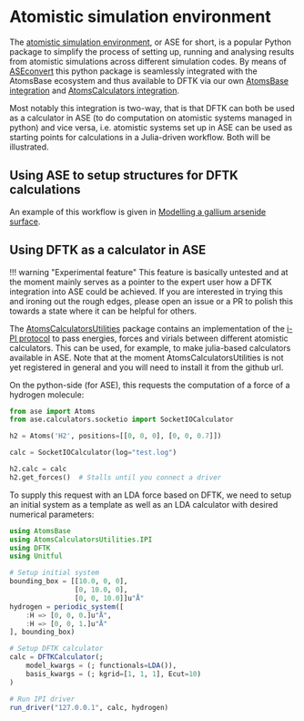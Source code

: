 # Atomistic simulation environment

The [atomistic simulation environment](https://wiki.fysik.dtu.dk/ase/index.html),
or ASE for short,
is a popular Python package to simplify the process of setting up,
running and analysing results from atomistic simulations across different simulation codes.
By means of [ASEconvert](https://github.com/mfherbst/ASEconvert.jl) this python package
is seamlessly integrated with the AtomsBase ecosystem and thus available to DFTK via
our own [AtomsBase integration](@ref) and [AtomsCalculators integration](@ref).

Most notably this integration is two-way, that is that DFTK can both be used as a
calculator in ASE (to do computation on atomistic systems managed in python) and vice
versa, i.e. atomistic systems set up in ASE can be used as starting points for
calculations in a Julia-driven workflow. Both will be illustrated.

## Using ASE to setup structures for DFTK calculations

An example of this workflow is given in [Modelling a gallium arsenide surface](@ref).

## Using DFTK as a calculator in ASE

!!! warning "Experimental feature"
    This feature is basically untested and at the moment mainly serves as a
    pointer to the expert user how a DFTK integration into ASE could be achieved.
    If you are interested in trying this and ironing out the rough edges,
    please open an issue or a PR to polish this towards a state where it can
    be helpful for others.

The [AtomsCalculatorsUtilities](https://github.com/JuliaMolSim/AtomsCalculatorsUtilities.jl)
package contains an implementation of the [i-PI protocol](https://github.com/i-pi/i-pi)
to pass energies, forces and virials between different atomistic calculators.
This can be used, for example, to make julia-based calculators available in ASE.
Note that at the moment AtomsCalculatorsUtilities is not yet registered
in general and you will need to install it from the github url.

On the python-side (for ASE), this requests the computation of a force
of a hydrogen molecule:

```python
from ase import Atoms
from ase.calculators.socketio import SocketIOCalculator

h2 = Atoms('H2', positions=[[0, 0, 0], [0, 0, 0.7]])

calc = SocketIOCalculator(log="test.log")

h2.calc = calc
h2.get_forces()  # Stalls until you connect a driver
```

To supply this request with an LDA force based on DFTK,
we need to setup an initial system as a template
as well as an LDA calculator with desired numerical parameters:

```julia
using AtomsBase
using AtomsCalculatorsUtilities.IPI
using DFTK
using Unitful

# Setup initial system
bounding_box = [[10.0, 0, 0],
                [0, 10.0, 0],
                [0, 0, 10.0]]u"Å"
hydrogen = periodic_system([
    :H => [0, 0, 0.]u"Å",
    :H => [0, 0, 1.]u"Å"
], bounding_box)

# Setup DFTK calculator
calc = DFTKCalculator(;
    model_kwargs = (; functionals=LDA()),
    basis_kwargs = (; kgrid=[1, 1, 1], Ecut=10)
)

# Run IPI driver
run_driver("127.0.0.1", calc, hydrogen)
```
